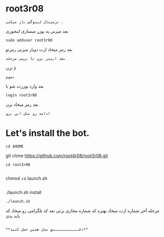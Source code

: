 # root3r08
```
ترمینال لینوگس باز میکنی . 
```
بعد میزنی یه یوزر میسازی اینجوری
```
sudo adduser root3r08 
```
بعد رمز میخاد ازت دوبار میزنی رمزتو
```
بعد اینتر بزن تا برسی مرحله 
```
بزن y
```
تموم
```
بعد وارد یوزرت شو با
```
login root3r08
```
بعد رمز میخاد بزن
```
ادامه رو مثل این برو
```
# Let's install the bot.
```
cd $HOME
```
git clone https://github.com/root4r08/root3r08.git
```
cd root3r08
```
```
```
chmod +x launch.sh
```
```
./launch.sh install
```
./launch.sh 
```

مرحله آخر
شماره ازت میخاد بهتره که شماره مجازی بزنی بعد کد تلگرامی رو میخاد که باید بدی
```

**دقـــــــــــيق مثل همین عمل کنید**

```

```

```


